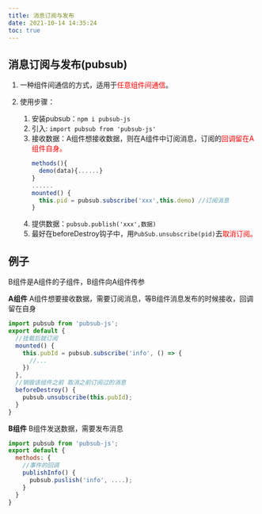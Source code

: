 ```yaml
---
title: 消息订阅与发布
date: 2021-10-14 14:35:24
toc: true
---
```


## 消息订阅与发布(pubsub)
1. 一种组件间通信的方式，适用于<span style="color:red">任意组件间通信</span>。

2. 使用步骤：
   1. 安装pubsub：```npm i pubsub-js```
   2. 引入: ```import pubsub from 'pubsub-js'```
   3. 接收数据：A组件想接收数据，则在A组件中订阅消息，订阅的<span style="color:red">回调留在A组件自身。</span>
      ```js
      methods(){
        demo(data){......}
      }
      ......
      mounted() {
        this.pid = pubsub.subscribe('xxx',this.demo) //订阅消息
      }
      ```
   4. 提供数据：```pubsub.publish('xxx',数据)```
   5. 最好在beforeDestroy钩子中，用```PubSub.unsubscribe(pid)```去<span style="color:red">取消订阅。</span>

## 例子
B组件是A组件的子组件，B组件向A组件传参

**A组件**
A组件想要接收数据，需要订阅消息，等B组件消息发布的时候接收，回调留在自身
```js
import pubsub from 'pubsub-js';
export default {
  //挂载后就订阅
  mounted() {
    this.pubId = pubsub.subscribe('info', () => {
      //...
    })
  },
  //销毁该组件之前 取消之前订阅过的消息
  beforeDestroy() {
    pubsub.unsubscribe(this.pubId);
  }
}
```

**B组件**
B组件发送数据，需要发布消息
```js
import pubsub from 'pubsub-js';
export default {
  methods: {
    //事件的回调
    publishInfo() {
      pubsub.puslish('info', ....);
    }
  }
}
```
